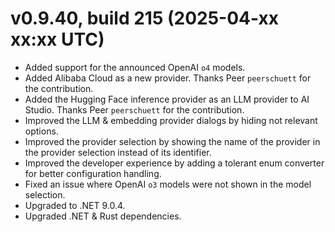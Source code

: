 # v0.9.40, build 215 (2025-04-xx xx:xx UTC)
- Added support for the announced OpenAI `o4` models.
- Added Alibaba Cloud as a new provider. Thanks Peer `peerschuett` for the contribution.
- Added the Hugging Face inference provider as an LLM provider to AI Studio. Thanks Peer `peerschuett` for the contribution.
- Improved the LLM & embedding provider dialogs by hiding not relevant options.
- Improved the provider selection by showing the name of the provider in the provider selection instead of its identifier.
- Improved the developer experience by adding a tolerant enum converter for better configuration handling.
- Fixed an issue where OpenAI `o3` models were not shown in the model selection.
- Upgraded to .NET 9.0.4.
- Upgraded .NET & Rust dependencies.
